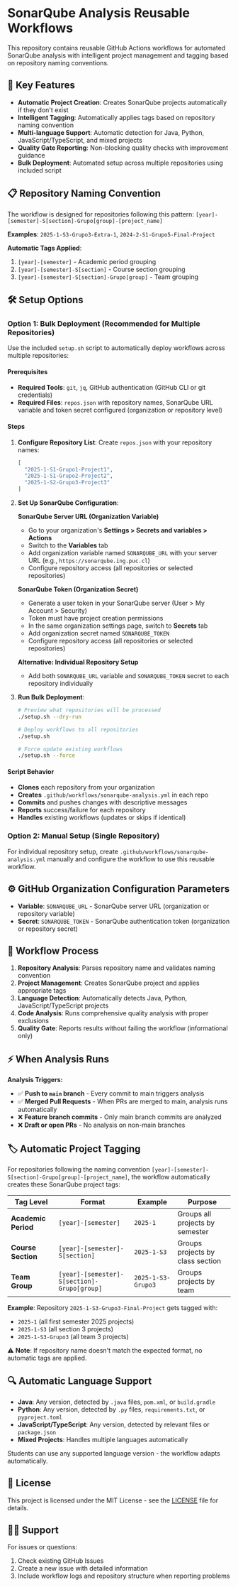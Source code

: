 # SonarQube Analysis Reusable Workflows

This repository contains reusable GitHub Actions workflows for automated SonarQube analysis with intelligent project management and tagging based on repository naming conventions.

## 🚀 Key Features

- **Automatic Project Creation**: Creates SonarQube projects automatically if they don't exist
- **Intelligent Tagging**: Automatically applies tags based on repository naming convention
- **Multi-language Support**: Automatic detection for Java, Python, JavaScript/TypeScript, and mixed projects
- **Quality Gate Reporting**: Non-blocking quality checks with improvement guidance
- **Bulk Deployment**: Automated setup across multiple repositories using included script

## 📋 Repository Naming Convention

The workflow is designed for repositories following this pattern:
`[year]-[semester]-S[section]-Grupo[group]-[project_name]`

**Examples**: `2025-1-S3-Grupo3-Extra-1`, `2024-2-S1-Grupo5-Final-Project`

**Automatic Tags Applied**:

1. `[year]-[semester]` - Academic period grouping
2. `[year]-[semester]-S[section]` - Course section grouping
3. `[year]-[semester]-S[section]-Grupo[group]` - Team grouping

## 🛠️ Setup Options

### Option 1: Bulk Deployment (Recommended for Multiple Repositories)

Use the included `setup.sh` script to automatically deploy workflows across multiple repositories:

#### Prerequisites

- **Required Tools**: `git`, `jq`, GitHub authentication (GitHub CLI or git credentials)
- **Required Files**: `repos.json` with repository names, SonarQube URL variable and token secret configured (organization or repository level)

#### Steps

1. **Configure Repository List**:
   Create `repos.json` with your repository names:

   ```json
   [
     "2025-1-S1-Grupo1-Project1",
     "2025-1-S1-Grupo2-Project2",
     "2025-1-S2-Grupo3-Project3"
   ]
   ```

2. **Set Up SonarQube Configuration**:

   **SonarQube Server URL (Organization Variable)**

   - Go to your organization's **Settings > Secrets and variables > Actions**
   - Switch to the **Variables** tab
   - Add organization variable named `SONARQUBE_URL` with your server URL (e.g., `https://sonarqube.ing.puc.cl`)
   - Configure repository access (all repositories or selected repositories)

   **SonarQube Token (Organization Secret)**

   - Generate a user token in your SonarQube server (User > My Account > Security)
   - Token must have project creation permissions
   - In the same organization settings page, switch to **Secrets** tab
   - Add organization secret named `SONARQUBE_TOKEN`
   - Configure repository access (all repositories or selected repositories)

   **Alternative: Individual Repository Setup**

   - Add both `SONARQUBE_URL` variable and `SONARQUBE_TOKEN` secret to each repository individually

3. **Run Bulk Deployment**:

   ```bash
   # Preview what repositories will be processed
   ./setup.sh --dry-run

   # Deploy workflows to all repositories
   ./setup.sh

   # Force update existing workflows
   ./setup.sh --force
   ```

#### Script Behavior

- **Clones** each repository from your organization
- **Creates** `.github/workflows/sonarqube-analysis.yml` in each repo
- **Commits** and pushes changes with descriptive messages
- **Reports** success/failure for each repository
- **Handles** existing workflows (updates or skips if identical)

### Option 2: Manual Setup (Single Repository)

For individual repository setup, create `.github/workflows/sonarqube-analysis.yml` manually and configure the workflow to use this reusable workflow.

## ⚙️ GitHub Organization Configuration Parameters

- **Variable**: `SONARQUBE_URL` - SonarQube server URL (organization or repository variable)
- **Secret**: `SONARQUBE_TOKEN` - SonarQube authentication token (organization or repository secret)

## 🔄 Workflow Process

1. **Repository Analysis**: Parses repository name and validates naming convention
2. **Project Management**: Creates SonarQube project and applies appropriate tags
3. **Language Detection**: Automatically detects Java, Python, JavaScript/TypeScript projects
4. **Code Analysis**: Runs comprehensive quality analysis with proper exclusions
5. **Quality Gate**: Reports results without failing the workflow (informational only)

## ⚡ When Analysis Runs

**Analysis Triggers:**

- ✅ **Push to `main` branch** - Every commit to main triggers analysis
- ✅ **Merged Pull Requests** - When PRs are merged to main, analysis runs automatically
- ❌ **Feature branch commits** - Only main branch commits are analyzed
- ❌ **Draft or open PRs** - No analysis on non-main branches

## 🏷️ Automatic Project Tagging

For repositories following the naming convention `[year]-[semester]-S[section]-Grupo[group]-[project_name]`, the workflow automatically creates these SonarQube project tags:

| Tag Level           | Format                                      | Example            | Purpose                          |
| ------------------- | ------------------------------------------- | ------------------ | -------------------------------- |
| **Academic Period** | `[year]-[semester]`                         | `2025-1`           | Groups all projects by semester  |
| **Course Section**  | `[year]-[semester]-S[section]`              | `2025-1-S3`        | Groups projects by class section |
| **Team Group**      | `[year]-[semester]-S[section]-Grupo[group]` | `2025-1-S3-Grupo3` | Groups projects by team          |

**Example**: Repository `2025-1-S3-Grupo3-Final-Project` gets tagged with:

- `2025-1` (all first semester 2025 projects)
- `2025-1-S3` (all section 3 projects)
- `2025-1-S3-Grupo3` (all team 3 projects)

⚠️ **Note**: If repository name doesn't match the expected format, no automatic tags are applied.

## 🔍 Automatic Language Support

- **Java**: Any version, detected by `.java` files, `pom.xml`, or `build.gradle`
- **Python**: Any version, detected by `.py` files, `requirements.txt`, or `pyproject.toml`
- **JavaScript/TypeScript**: Any version, detected by relevant files or `package.json`
- **Mixed Projects**: Handles multiple languages automatically

Students can use any supported language version - the workflow adapts automatically.

## 📄 License

This project is licensed under the MIT License - see the [LICENSE](LICENSE.md) file for details.

## 🙋‍♂️ Support

For issues or questions:

1. Check existing GitHub Issues
2. Create a new issue with detailed information
3. Include workflow logs and repository structure when reporting problems
